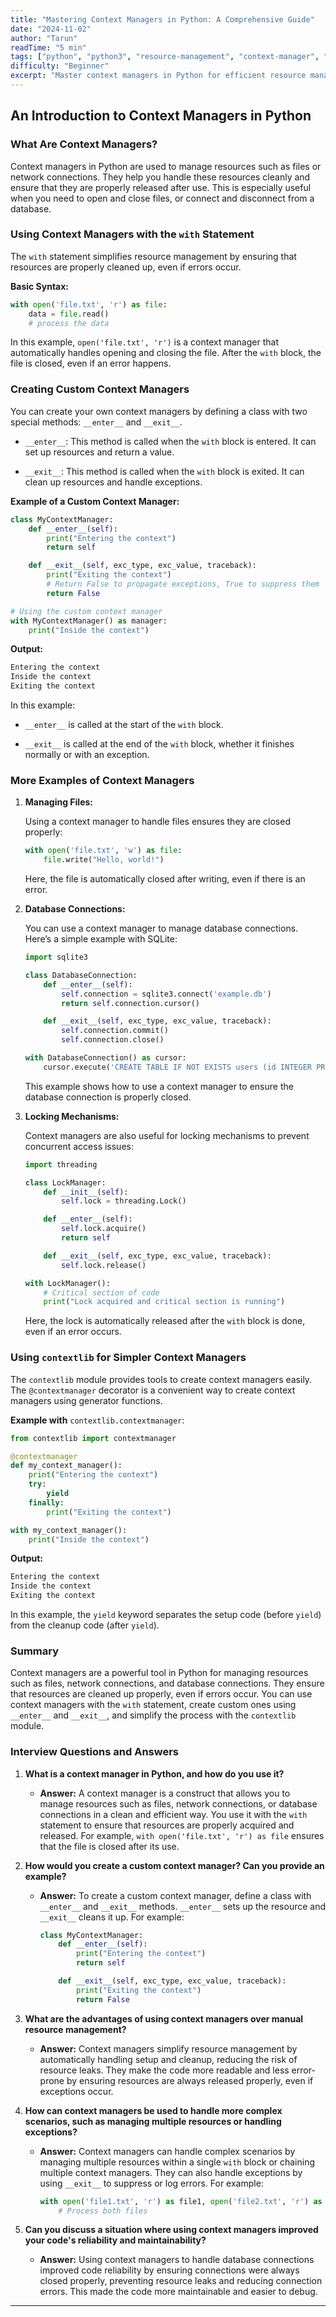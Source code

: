 ```yaml
---
title: "Mastering Context Managers in Python: A Comprehensive Guide"
date: "2024-11-02"
author: "Tarun"
readTime: "5 min"
tags: ["python", "python3", "resource-management", "context-manager", "with-statement", "contextlib", "taps-techie", "custom-context-managers", "python-best-practices"]
difficulty: "Beginner"
excerpt: "Master context managers in Python for efficient resource management using the `with` statement and custom classes for clean setup and cleanup"
---
```

## An Introduction to Context Managers in Python

### What Are Context Managers?

Context managers in Python are used to manage resources such as files or network connections. They help you handle these resources cleanly and ensure that they are properly released after use. This is especially useful when you need to open and close files, or connect and disconnect from a database.

### Using Context Managers with the `with` Statement

The `with` statement simplifies resource management by ensuring that resources are properly cleaned up, even if errors occur.

**Basic Syntax:**

```python
with open('file.txt', 'r') as file:
    data = file.read()
    # process the data
```

In this example, `open('file.txt', 'r')` is a context manager that automatically handles opening and closing the file. After the `with` block, the file is closed, even if an error happens.

### Creating Custom Context Managers

You can create your own context managers by defining a class with two special methods: `__enter__` and `__exit__`.

* `__enter__`: This method is called when the `with` block is entered. It can set up resources and return a value.
    
* `__exit__`: This method is called when the `with` block is exited. It can clean up resources and handle exceptions.
    

**Example of a Custom Context Manager:**

```python
class MyContextManager:
    def __enter__(self):
        print("Entering the context")
        return self

    def __exit__(self, exc_type, exc_value, traceback):
        print("Exiting the context")
        # Return False to propagate exceptions, True to suppress them
        return False

# Using the custom context manager
with MyContextManager() as manager:
    print("Inside the context")
```

**Output:**

```python
Entering the context
Inside the context
Exiting the context
```

In this example:

* `__enter__` is called at the start of the `with` block.
    
* `__exit__` is called at the end of the `with` block, whether it finishes normally or with an exception.
    

### More Examples of Context Managers

1. **Managing Files:**
    
    Using a context manager to handle files ensures they are closed properly:
    
    ```python
    with open('file.txt', 'w') as file:
        file.write("Hello, world!")
    ```
    
    Here, the file is automatically closed after writing, even if there is an error.
    
2. **Database Connections:**
    
    You can use a context manager to manage database connections. Here’s a simple example with SQLite:
    
    ```python
    import sqlite3
    
    class DatabaseConnection:
        def __enter__(self):
            self.connection = sqlite3.connect('example.db')
            return self.connection.cursor()
    
        def __exit__(self, exc_type, exc_value, traceback):
            self.connection.commit()
            self.connection.close()
    
    with DatabaseConnection() as cursor:
        cursor.execute('CREATE TABLE IF NOT EXISTS users (id INTEGER PRIMARY KEY, name TEXT)')
    ```
    
    This example shows how to use a context manager to ensure the database connection is properly closed.
    
3. **Locking Mechanisms:**
    
    Context managers are also useful for locking mechanisms to prevent concurrent access issues:
    
    ```python
    import threading
    
    class LockManager:
        def __init__(self):
            self.lock = threading.Lock()
    
        def __enter__(self):
            self.lock.acquire()
            return self
    
        def __exit__(self, exc_type, exc_value, traceback):
            self.lock.release()
    
    with LockManager():
        # Critical section of code
        print("Lock acquired and critical section is running")
    ```
    
    Here, the lock is automatically released after the `with` block is done, even if an error occurs.
    

### Using `contextlib` for Simpler Context Managers

The `contextlib` module provides tools to create context managers easily. The `@contextmanager` decorator is a convenient way to create context managers using generator functions.

**Example with** `contextlib.contextmanager`:

```python
from contextlib import contextmanager

@contextmanager
def my_context_manager():
    print("Entering the context")
    try:
        yield
    finally:
        print("Exiting the context")

with my_context_manager():
    print("Inside the context")
```

**Output:**

```python
Entering the context
Inside the context
Exiting the context
```

In this example, the `yield` keyword separates the setup code (before `yield`) from the cleanup code (after `yield`).

### Summary

Context managers are a powerful tool in Python for managing resources such as files, network connections, and database connections. They ensure that resources are cleaned up properly, even if errors occur. You can use context managers with the `with` statement, create custom ones using `__enter__` and `__exit__`, and simplify the process with the `contextlib` module.

### Interview Questions and Answers

1. **What is a context manager in Python, and how do you use it?**
    
    * **Answer:** A context manager is a construct that allows you to manage resources such as files, network connections, or database connections in a clean and efficient way. You use it with the `with` statement to ensure that resources are properly acquired and released. For example, `with open('file.txt', 'r') as file` ensures that the file is closed after its use.
        
2. **How would you create a custom context manager? Can you provide an example?**
    
    * **Answer:** To create a custom context manager, define a class with `__enter__` and `__exit__` methods. `__enter__` sets up the resource and `__exit__` cleans it up. For example:
        
        ```python
        class MyContextManager:
            def __enter__(self):
                print("Entering the context")
                return self
        
            def __exit__(self, exc_type, exc_value, traceback):
                print("Exiting the context")
                return False
        ```
        
3. **What are the advantages of using context managers over manual resource management?**
    
    * **Answer:** Context managers simplify resource management by automatically handling setup and cleanup, reducing the risk of resource leaks. They make the code more readable and less error-prone by ensuring resources are always released properly, even if exceptions occur.
        
4. **How can context managers be used to handle more complex scenarios, such as managing multiple resources or handling exceptions?**
    
    * **Answer:** Context managers can handle complex scenarios by managing multiple resources within a single `with` block or chaining multiple context managers. They can also handle exceptions by using `__exit__` to suppress or log errors. For example:
        
        ```python
        with open('file1.txt', 'r') as file1, open('file2.txt', 'r') as file2:
            # Process both files
        ```
        
5. **Can you discuss a situation where using context managers improved your code's reliability and maintainability?**
    
    * **Answer:** Using context managers to handle database connections improved code reliability by ensuring connections were always closed properly, preventing resource leaks and reducing connection errors. This made the code more maintainable and easier to debug.
        

---